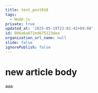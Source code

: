 ```yaml
---
title: test_post018
tags:
  - Node.js
private: true
updated_at: '2025-05-19T22:01:42+09:00'
id: 096a6a872ed675123dea
organization_url_name: null
slide: false
ignorePublish: false
---
```

# new article body
aaa

